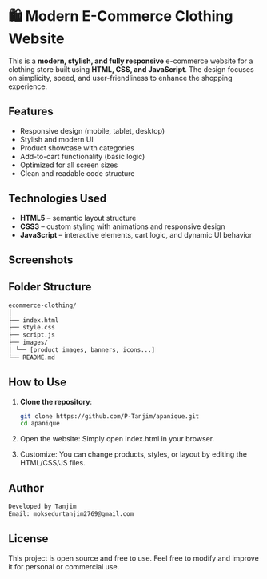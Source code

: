 # 🛍 Modern E-Commerce Clothing Website

This is a **modern, stylish, and fully responsive** e-commerce website for a clothing store built using **HTML, CSS, and JavaScript**. The design focuses on simplicity, speed, and user-friendliness to enhance the shopping experience.

##  Features

-  Responsive design (mobile, tablet, desktop)
-  Stylish and modern UI
-  Product showcase with categories
-  Add-to-cart functionality (basic logic)
-  Optimized for all screen sizes
-  Clean and readable code structure

##  Technologies Used

- **HTML5** – semantic layout structure  
- **CSS3** – custom styling with animations and responsive design  
- **JavaScript** – interactive elements, cart logic, and dynamic UI behavior

##  Screenshots


##  Folder Structure
```bash
ecommerce-clothing/
│
├── index.html
├── style.css
├── script.js
├── images/
│ └── [product images, banners, icons...]
└── README.md
```


##  How to Use

1. **Clone the repository**:
   ```bash
   git clone https://github.com/P-Tanjim/apanique.git
   cd apanique
   ```
2. Open the website:
Simply open index.html in your browser.

3. Customize:
You can change products, styles, or layout by editing the HTML/CSS/JS files.

## Author
```bash
Developed by Tanjim
Email: moksedurtanjim2769@gmail.com
```

## License
This project is open source and free to use.
Feel free to modify and improve it for personal or commercial use.
